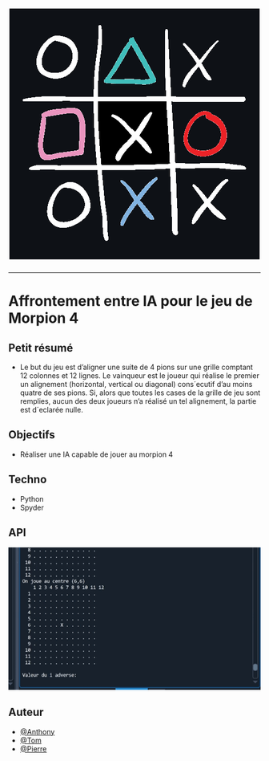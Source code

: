 <h1 align="center">
  <img src="./Assets/header.png" alt="Morpion4" />
</h1>

---

# Affrontement entre IA pour le jeu de Morpion 4

## Petit résumé

- Le but du jeu est d’aligner une suite de 4 pions sur une grille comptant 12 colonnes et 12 lignes.
Le vainqueur est le joueur qui réalise le premier un alignement (horizontal, vertical ou diagonal)
cons´ecutif d’au moins quatre de ses pions. Si, alors que toutes les cases de la grille de jeu sont
remplies, aucun des deux joueurs n’a réalisé un tel alignement, la partie est d´eclarée nulle.

## Objectifs

- Réaliser une IA capable de jouer au morpion 4

## Techno

- Python
- Spyder

## API
<img src="./Assets/demo.gif" alt="Morpion4" />

## Auteur

- [@Anthony](https://github.com/Cyd-des-Tenebres)
- [@Tom](https://github.com/Flaye)
- [@Pierre](https://github.com/Pierre-Portfolio)
